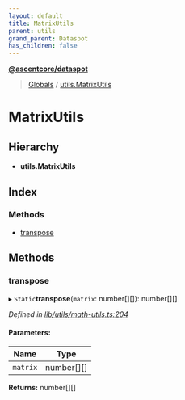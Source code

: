 ```yaml
---
layout: default
title: MatrixUtils
parent: utils
grand_parent: Dataspot
has_children: false
---
```


**[@ascentcore/dataspot](../README.md)**

> [Globals](../globals.md) / [utils.MatrixUtils](utils_matrixutils)

# MatrixUtils

## Hierarchy

* **utils.MatrixUtils**

## Index

### Methods

* [transpose](utils_matrixutils#transpose)

## Methods

### transpose

▸ `Static`**transpose**(`matrix`: number[][]): number[][]

*Defined in [lib/utils/math-utils.ts:204](https://github.com/ascentcore/dataspot/blob/5151dd9/lib/utils/math-utils.ts#L204)*

#### Parameters:

Name | Type |
------ | ------ |
`matrix` | number[][] |

**Returns:** number[][]
